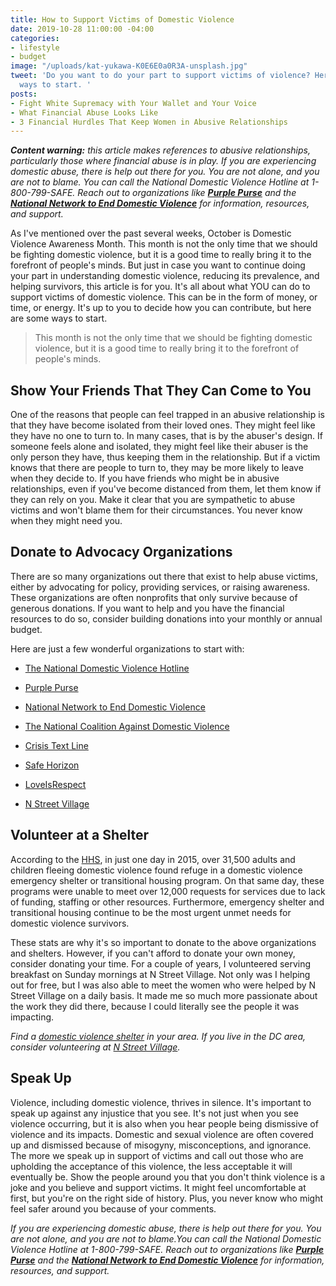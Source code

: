 ```yaml
---
title: How to Support Victims of Domestic Violence
date: 2019-10-28 11:00:00 -04:00
categories:
- lifestyle
- budget
image: "/uploads/kat-yukawa-K0E6E0a0R3A-unsplash.jpg"
tweet: 'Do you want to do your part to support victims of violence? Here are a few
  ways to start. '
posts:
- Fight White Supremacy with Your Wallet and Your Voice
- What Financial Abuse Looks Like
- 3 Financial Hurdles That Keep Women in Abusive Relationships
---
```


***Content warning:** this article makes references to abusive relationships, particularly those where financial abuse is in play. If you are experiencing domestic abuse, there is help out there for you. You are not alone, and you are not to blame. You can call the National Domestic Violence Hotline at 1-800-799-SAFE. Reach out to organizations like **[Purple Purse](http://purplepurse.com/)** and the **[National Network to End Domestic Violence](http://www.womenslaw.org/laws_state_type.php?id=14107&state_code=PG&open_id=all)** for information, resources, and support.*

As I've mentioned over the past several weeks, October is Domestic Violence Awareness Month. This month is not the only time that we should be fighting domestic violence, but it is a good time to really bring it to the forefront of people's minds. But just in case you want to continue doing your part in understanding domestic violence, reducing its prevalence, and helping survivors, this article is for you. It's all about what YOU can do to support victims of domestic violence. This can be in the form of money, or time, or energy. It's up to you to decide how you can contribute, but here are some ways to start.

> This month is not the only time that we should be fighting domestic violence, but it is a good time to really bring it to the forefront of people's minds.

## Show Your Friends That They Can Come to You

One of the reasons that people can feel trapped in an abusive relationship is that they have become isolated from their loved ones. They might feel like they have no one to turn to. In many cases, that is by the abuser's design. If someone feels alone and isolated, they might feel like their abuser is the only person they have, thus keeping them in the relationship. But if a victim knows that there are people to turn to, they may be more likely to leave when they decide to. If you have friends who might be in abusive relationships, even if you've become distanced from them, let them know if they can rely on you. Make it clear that you are sympathetic to abuse victims and won't blame them for their circumstances. You never know when they might need you.

## Donate to Advocacy Organizations

There are so many organizations out there that exist to help abuse victims, either by advocating for policy, providing services, or raising awareness. These organizations are often nonprofits that only survive because of generous donations. If you want to help and you have the financial resources to do so, consider building donations into your monthly or annual budget.

Here are just a few wonderful organizations to start with:

* [The National Domestic Violence Hotline](https://www.thehotline.org/)

* [Purple Purse](https://www.purplepurse.com/)

* [National Network to End Domestic Violence](https://nnedv.org/)

* [The National Coalition Against Domestic Violence](https://www.ncadv.org/)

* [Crisis Text Line](https://www.crisistextline.org/)

* [Safe Horizon](https://www.safehorizon.org/)

* [LoveIsRespect](https://www.loveisrespect.org/)

* [N Street Village](https://www.nstreetvillage.org/)

## Volunteer at a Shelter

According to the [HHS](https://www.acf.hhs.gov/fysb/resource/dv-homelessness-stats-2016), in just one day in 2015, over 31,500 adults and children fleeing domestic violence found refuge in a domestic violence emergency shelter or transitional housing program. On that same day, these programs were unable to meet over 12,000 requests for services due to lack of funding, staffing or other resources. Furthermore, emergency shelter and transitional housing continue to be the most urgent unmet needs for domestic violence survivors.

These stats are why it's so important to donate to the above organizations and shelters. However, if you can't afford to donate your own money, consider donating your time. For a couple of years, I volunteered serving breakfast on Sunday mornings at N Street Village. Not only was I helping out for free, but I was also able to meet the women who were helped by N Street Village on a daily basis. It made me so much more passionate about the work they did there, because I could literally see the people it was impacting.

*Find a [domestic violence shelter](https://www.womenslaw.org/find-help/advocates-and-shelters) in your area. If you live in the DC area, consider volunteering at [N Street Village](https://www.nstreetvillage.org/).*

## Speak Up

Violence, including domestic violence, thrives in silence. It's important to speak up against any injustice that you see. It's not just when you see violence occurring, but it is also when you hear people being dismissive of violence and its impacts. Domestic and sexual violence are often covered up and dismissed because of misogyny, misconceptions, and ignorance. The more we speak up in support of victims and call out those who are upholding the acceptance of this violence, the less acceptable it will eventually be. Show the people around you that you don't think violence is a joke and you believe and support victims. It might feel uncomfortable at first, but you're on the right side of history. Plus, you never know who might feel safer around you because of your comments.

*If you are experiencing domestic abuse, there is help out there for you. You are not alone, and you are not to blame.You can call the National Domestic Violence Hotline at 1-800-799-SAFE. Reach out to organizations like **[Purple Purse](http://purplepurse.com/)** and the **[National Network to End Domestic Violence](http://www.womenslaw.org/laws_state_type.php?id=14107&state_code=PG&open_id=all)** for information, resources, and support.*